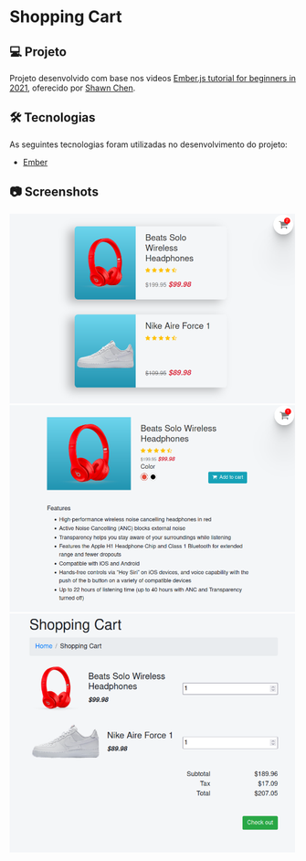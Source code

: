 # Shopping Cart

## 💻 Projeto

Projeto desenvolvido com base nos videos [Ember.js tutorial for beginners in 2021][video], oferecido por [Shawn Chen][channel].

## 🛠 Tecnologias

As seguintes tecnologias foram utilizadas no desenvolvimento do projeto:

- [Ember][ember]

## 📷 Screenshots

<kbd>
  <img src=".github/screenshot-home.png" alt="home page" width="500" />
</kbd>

<kbd>
  <img src=".github/screenshot-product.png" alt="product page" width="500" />
</kbd>

<kbd>
  <img src=".github/screenshot-shopping-cart.png" alt="shopping cart page" width="500" />
</kbd>

[channel]: https://www.youtube.com/c/ShawnChenTech
[ember]: https://emberjs.com/
[video]: https://www.youtube.com/playlist?list=PLk51HrKSBQ88wDXgPF-QLMfPFlLwcjTlo
